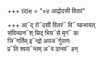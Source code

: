 +++
title = "०४ आद्रोदसी वितरं"

+++
आ᳓द् रो᳓दसी वितरं᳓ वि᳓ ष्कभायत्  
संविव्यान᳓श् चिद् भिय᳓से मृगं᳓ कः  
जि᳓गर्तिम् इ᳓न्द्रो अपज᳓र्गुराणः  
प्र᳓ति श्वस᳓न्तम् अ᳓व दानवं᳓ हन्